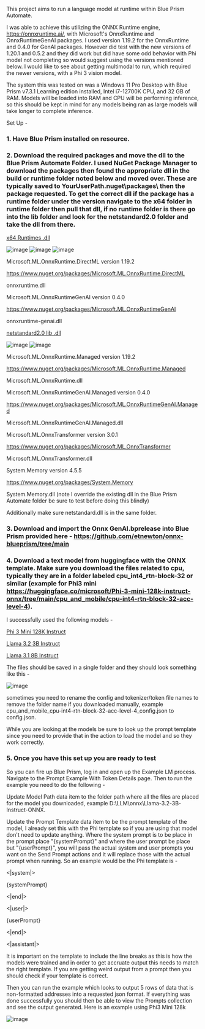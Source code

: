 This project aims to run a language model at runtime within Blue Prism Automate.

I was able to achieve this utilizing the ONNX Runtime engine, https://onnxruntime.ai/, with Microsoft's OnnxRuntime and OnnxRuntimeGenAI packages. I used version 1.19.2 for the OnnxRuntime and 0.4.0 for GenAI packages. However did test with the new versions of 1.20.1 and 0.5.2 and they did work but did have some odd behavior with Phi model not completing so would suggest using the versions mentioned below. I would like to see about getting multimodal to run, which required the newer versions, with a Phi 3 vision model.

The system this was tested on was a Windows 11 Pro Desktop with Blue Prism v7.3.1 Learning edition installed, Intel i7-12700K CPU, and 32 GB of RAM. Models will be loaded into RAM and CPU will be performing inference, so this should be kept in mind for any models being ran as large models will take longer to complete inference.

Set Up -

### 1. Have Blue Prism installed on resource.

### 2. Download the required packages and move the dll to the Blue Prism Automate Folder. I used NuGet Package Manager to download the packages then found the appropriate dll in the build or runtime folder noted below and moved over. These are typically saved to YourUserPath\.nuget\packages\ then the package requested. To get the correct dll if the package has a runtime folder under the version navigate to the x64 folder in runtime folder then pull that dll, if no runtime folder is there go into the lib folder and look for the netstandard2.0 folder and take the dll from there.

<ins>x64 Runtimes .dll</ins>

![image](https://github.com/user-attachments/assets/245f48ce-a3e9-4cc6-99c7-ebdd90d45e92)
![image](https://github.com/user-attachments/assets/daf5e2fc-eff9-4e20-afca-d8542f901a14)
![image](https://github.com/user-attachments/assets/f6547adf-aa0e-4d31-8612-1f29f947602b)

Microsoft.ML.OnnxRuntime.DirectML version 1.19.2

https://www.nuget.org/packages/Microsoft.ML.OnnxRuntime.DirectML

onnxruntime.dll

Microsoft.ML.OnnxRuntimeGenAI version 0.4.0

https://www.nuget.org/packages/Microsoft.ML.OnnxRuntimeGenAI

onnxruntime-genai.dll

<ins>netstandard2.0 lib .dll</ins>

![image](https://github.com/user-attachments/assets/0753432e-3dcd-4a54-a967-a6e71693ba1c)
![image](https://github.com/user-attachments/assets/231156ee-8138-4620-9901-6f87ea47c5c9)

Microsoft.ML.OnnxRuntime.Managed version 1.19.2

https://www.nuget.org/packages/Microsoft.ML.OnnxRuntime.Managed

Microsoft.ML.OnnxRuntime.dll

Microsoft.ML.OnnxRuntimeGenAI.Managed version 0.4.0

https://www.nuget.org/packages/Microsoft.ML.OnnxRuntimeGenAI.Managed

Microsoft.ML.OnnxRuntimeGenAI.Managed.dll

Microsoft.ML.OnnxTransformer version 3.0.1

https://www.nuget.org/packages/Microsoft.ML.OnnxTransformer

Microsoft.ML.OnnxTransformer.dll

System.Memory version 4.5.5

https://www.nuget.org/packages/System.Memory

System.Memory.dll (note I override the existing dll in the Blue Prism Automate folder be sure to test before doing this blindly)

Additionally make sure netstandard.dll is in the same folder.

### 3. Download and import the Onnx GenAI.bprelease into Blue Prism provided here - https://github.com/etnewton/onnx-blueprism/tree/main

### 4. Download a text model from huggingface with the ONNX template. Make sure you download the files related to cpu, typically they are in a folder labeled cpu_int4_rtn-block-32 or similar (example for Phi3 mini https://huggingface.co/microsoft/Phi-3-mini-128k-instruct-onnx/tree/main/cpu_and_mobile/cpu-int4-rtn-block-32-acc-level-4).

I successfully used the following models - 

[Phi 3 Mini 128K Instruct](https://huggingface.co/microsoft/Phi-3-mini-128k-instruct-onnx)

[Llama 3.2 3B Instruct](https://huggingface.co/onnx-community/Llama-3.2-3B-Instruct-ONNX)

[Llama 3.1 8B Instruct](https://huggingface.co/llmware/llama-3.1-instruct-onnx)

The files should be saved in a single folder and they should look something like this - 

![image](https://github.com/user-attachments/assets/2c3790c5-7229-42fd-9f6a-22e6258ec983)

sometimes you need to rename the config and tokenizer/token file names to remove the folder name if you downloaded manually, example cpu_and_mobile_cpu-int4-rtn-block-32-acc-level-4_config.json to config.json.

While you are looking at the models be sure to look up the prompt template since you need to provide that in the action to load the model and so they work correctly.

### 5. Once you have this set up you are ready to test

So you can fire up Blue Prism, log in and open up the Example LM process. Navigate to the Prompt Example With Token Details page. Then to run the example you need to do the following -

Update Model Path data item to the folder path where all the files are placed for the model you downloaded, example D:\LLM\onnx\Llama-3.2-3B-Instruct-ONNX.

Update the Prompt Template data item to be the prompt template of the model, I already set this with the Phi template so if you are using that model don't need to update anything. Where the system prompt is to be place in the prompt place "{systemPrompt}" and where the user prompt be place but "{userPrompt}", you will pass the actual system and user prompts you want on the Send Prompt actions and it will replace those with the actual prompt when running.
So an example would be the Phi template is - 

<|system|>

{systemPrompt}

<|end|>

<|user|>

{userPrompt}

<|end|>

<|assistant|>


It is important on the template to include the line breaks as this is how the models were trained and in order to get accruate output this needs to match the right template. If you are getting weird output from a prompt then you should check if your template is correct.

Then you can run the example which looks to output 5 rows of data that is non-formatted addresses into a requested json format. If everything was done successfully you should then be able to view the Prompts collection and see the output generated. Here is an example using Phi3 Mini 128k

![image](https://github.com/user-attachments/assets/ff6338ca-c4ff-4f32-861c-ed74bc422ee6)

